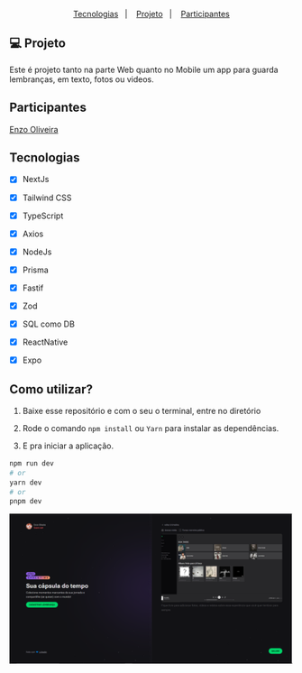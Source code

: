 <p align="center">
  <a href="#-tecnologias">Tecnologias</a>&nbsp;&nbsp;&nbsp;|&nbsp;&nbsp;&nbsp;
  <a href="#-projeto">Projeto</a>&nbsp;&nbsp;&nbsp;|&nbsp;&nbsp;&nbsp;
  <a href="#memo-licença">Participantes</a>
</p>



## 💻 Projeto

Este é projeto tanto na parte Web quanto no Mobile um app para guarda lembranças, em texto, fotos ou videos. 


## Participantes


[Enzo Oliveira](https://www.linkedin.com/in/enzo-oliveira-a18344229/)


## Tecnologias
- [x] NextJs
- [x] Tailwind CSS
- [x] TypeScript
- [x] Axios
- [x] NodeJs
- [x] Prisma
- [x] Fastif
- [x] Zod
- [x] SQL como DB
- [x] ReactNative
- [x] Expo


## Como utilizar?

1. Baixe esse repositório e com o seu o terminal, entre no diretório

2. Rode o comando `npm install` ou `Yarn` para instalar as dependências.

3. E pra iniciar a aplicação.

```bash
npm run dev
# or
yarn dev
# or
pnpm dev
```



![preview img](web/src/assets/fotoParaRedme.png)
